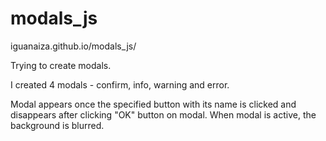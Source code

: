 # modals_js
iguanaiza.github.io/modals_js/

Trying to create modals.

I created 4 modals - confirm, info, warning and error.

Modal appears once the specified button with its name is clicked and disappears after clicking "OK" button on modal. 
When modal is active, the background is blurred.
